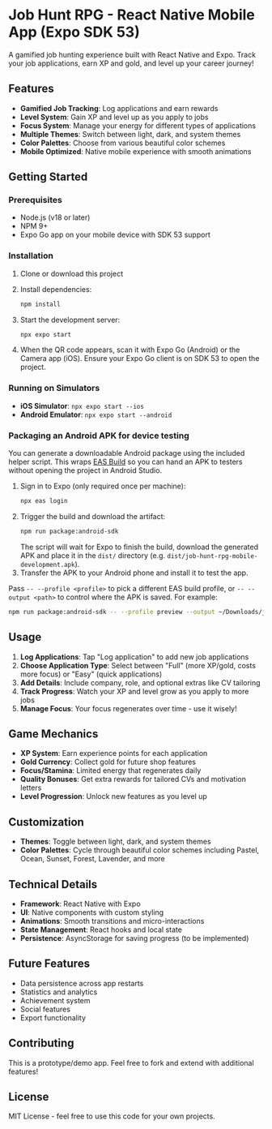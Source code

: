 # Job Hunt RPG - React Native Mobile App (Expo SDK 53)

A gamified job hunting experience built with React Native and Expo. Track your job applications, earn XP and gold, and level up your career journey!

## Features

- **Gamified Job Tracking**: Log applications and earn rewards
- **Level System**: Gain XP and level up as you apply to jobs
- **Focus System**: Manage your energy for different types of applications
- **Multiple Themes**: Switch between light, dark, and system themes
- **Color Palettes**: Choose from various beautiful color schemes
- **Mobile Optimized**: Native mobile experience with smooth animations

## Getting Started

### Prerequisites

- Node.js (v18 or later)
- NPM 9+
- Expo Go app on your mobile device with SDK 53 support

### Installation

1. Clone or download this project
2. Install dependencies:
   ```bash
   npm install
   ```

3. Start the development server:
   ```bash
   npx expo start
   ```

4. When the QR code appears, scan it with Expo Go (Android) or the Camera app (iOS). Ensure your Expo Go client is on SDK 53 to open the project.

### Running on Simulators

- **iOS Simulator**: `npx expo start --ios`
- **Android Emulator**: `npx expo start --android`

### Packaging an Android APK for device testing

You can generate a downloadable Android package using the included helper script. This wraps
[EAS Build](https://docs.expo.dev/eas-build/) so you can hand an APK to testers without
opening the project in Android Studio.

1. Sign in to Expo (only required once per machine):
   ```bash
   npx eas login
   ```
2. Trigger the build and download the artifact:
   ```bash
   npm run package:android-sdk
   ```
   The script will wait for Expo to finish the build, download the generated APK and place
   it in the `dist/` directory (e.g. `dist/job-hunt-rpg-mobile-development.apk`).
3. Transfer the APK to your Android phone and install it to test the app.

Pass `-- --profile <profile>` to pick a different EAS build profile, or `-- --output <path>`
to control where the APK is saved. For example:

```bash
npm run package:android-sdk -- --profile preview --output ~/Downloads/job-hunt.apk
```

## Usage

1. **Log Applications**: Tap "Log application" to add new job applications
2. **Choose Application Type**: Select between "Full" (more XP/gold, costs more focus) or "Easy" (quick applications)
3. **Add Details**: Include company, role, and optional extras like CV tailoring
4. **Track Progress**: Watch your XP and level grow as you apply to more jobs
5. **Manage Focus**: Your focus regenerates over time - use it wisely!

## Game Mechanics

- **XP System**: Earn experience points for each application
- **Gold Currency**: Collect gold for future shop features
- **Focus/Stamina**: Limited energy that regenerates daily
- **Quality Bonuses**: Get extra rewards for tailored CVs and motivation letters
- **Level Progression**: Unlock new features as you level up

## Customization

- **Themes**: Toggle between light, dark, and system themes
- **Color Palettes**: Cycle through beautiful color schemes including Pastel, Ocean, Sunset, Forest, Lavender, and more

## Technical Details

- **Framework**: React Native with Expo
- **UI**: Native components with custom styling
- **Animations**: Smooth transitions and micro-interactions
- **State Management**: React hooks and local state
- **Persistence**: AsyncStorage for saving progress (to be implemented)

## Future Features

- Data persistence across app restarts
- Statistics and analytics
- Achievement system
- Social features
- Export functionality

## Contributing

This is a prototype/demo app. Feel free to fork and extend with additional features!

## License

MIT License - feel free to use this code for your own projects.